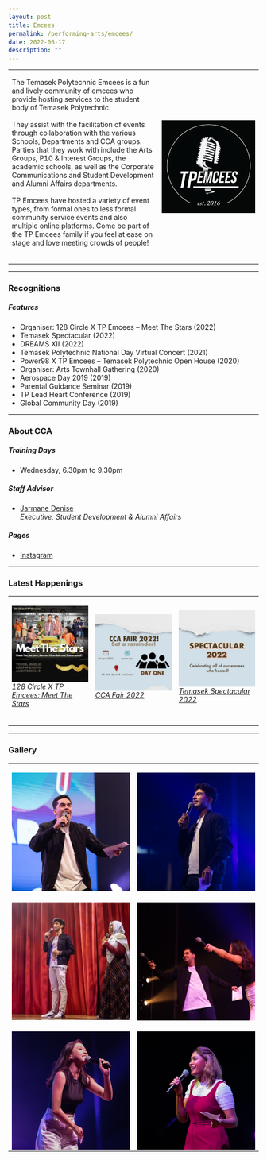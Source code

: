 ```yaml
---
layout: post
title: Emcees
permalink: /performing-arts/emcees/
date: 2022-06-17
description: ""
---
```

<table>
	<tbody>
		<tr>
			<td>
				<p>
                    The Temasek Polytechnic Emcees is a fun and lively community of emcees who provide hosting services to the student body of Temasek Polytechnic.
					<br>
					<br>
                    They assist with the facilitation of events through collaboration with the various Schools, Departments and CCA groups. Parties that they work with include the Arts Groups, P10 &amp; Interest Groups, the academic schools, as well as the Corporate Communications and Student Development and Alumni Affairs departments. 
                    <br>
                    <br>
                    TP Emcees have hosted a variety of event types, from formal ones to less formal community service events and also multiple online platforms. Come be part of the TP Emcees family if you feel at ease on stage and love meeting crowds of people!
                    <br>
                    <br>
				</p>
			</td>
			<td style="width:40%">
				<img alt="Emcees" style="display:block;margin-left:auto;margin-right:auto;" src="/images/Arts/Emcees/Emcees_logo.png">
			</td>
		</tr>
	</tbody>
</table>
	
<hr>
	
### Recognitions

##### Features
	
<ul>
    <li>Organiser: 128 Circle X TP Emcees – Meet The Stars (2022)</li>
    <li>Temasek Spectacular (2022)</li>
    <li>DREAMS XII (2022)</li>
    <li>Temasek Polytechnic National Day Virtual Concert (2021)</li>
    <li>Power98 X TP Emcees – Temasek Polytechnic Open House (2020)</li>
    <li>Organiser: Arts Townhall Gathering (2020)</li>
    <li>Aerospace Day 2019 (2019)</li>
    <li>Parental Guidance Seminar (2019)</li>
    <li>TP Lead Heart Conference (2019)</li>
    <li>Global Community Day (2019)</li>          
</ul>

<hr>

### About CCA

##### Training Days
            
<ul>    
    <li>Wednesday, 6.30pm to 9.30pm</li>
</ul>


##### Staff Advisor

<ul>
	<li>
		<a href="mailto:magtotod@tp.edu.sg"> Jarmane Denise</a>
		<br>
		<i>Executive, Student Development &amp; Alumni Affairs</i>
	</li>
</ul>

##### Pages

<ul>
	<li><a href="https://www.instagram.com/tpemcees">Instagram</a></li>
</ul>

<hr>

### Latest Happenings

<table>
    <tbody><tr>
        <td style="width:33%"><br>
            <a href="https://www.instagram.com/p/Cd7cgk3pCEr/">
                <img src="/images/Arts/Emcees/EMCEES_128 Circle X TP Emcees Meet The Stars.png" style="display:block;margin-left:auto;margin-right:auto;" alt="Emcees">
                <h6 style="margin-top:0%">128 Circle X TP Emcees: Meet The Stars</h6>
            </a>
        </td>
        <td style="width:33%"><br>
            <a href="https://www.instagram.com/p/CcucMGRJpd2/">
                <img src="/images/Arts/Emcees/EMCEES_CCA Fair 2022.png" style="display:block;margin-left:auto;margin-right:auto;" alt="Emcees">
                <h6 style="margin-top:0%">CCA Fair 2022</h6>
            </a>
        </td>
        <td style="width:33%"><br>
            <a href="https://www.instagram.com/p/Cce39s4Leq8/">
                <img src="/images/Arts/Emcees/EMCEES_Temasek Spectacular 2022.png" style="display:block;margin-left:auto;margin-right:auto;" alt="Emcees">
                <h6 style="margin-top:0%">Temasek Spectacular 2022</h6>
            </a>
        </td>
    </tr>
</tbody></table>
	
<hr>

### Gallery

<table>
	<tbody>
		<tr>
			<td style="width:50%"><br>
				<img alt="Emcees" style="display:block;margin-left:auto;margin-right:auto;" src="/images/Arts/Emcees/Emcees_pic_1-v2.jpg">
			</td>
			<td style="width:50%"><br>
				<img alt="Emcees" style="display:block;margin-left:auto;margin-right:auto;" src="/images/Arts/Emcees/Emcees_pic_2-v2.jpg">
			</td>
		</tr>
		<tr>
			<td style="width:50%"><br>
				<img alt="Emcees" style="display:block;margin-left:auto;margin-right:auto;" src="/images/Arts/Emcees/Emcees_pic_3.jpg">
			</td>
			<td style="width:50%"><br>
				<img alt="Emcees" style="display:block;margin-left:auto;margin-right:auto;" src="/images/Arts/Emcees/Emcees_pic_4.jpg">
			</td>
		</tr>
		<tr>
			<td style="width:50%"><br>
				<img alt="Emcees" style="display:block;margin-left:auto;margin-right:auto;" src="/images/Arts/Emcees/Emcees_pic_5.jpg">
			</td>
			<td style="width:50%"><br>
				<img alt="Emcees" style="display:block;margin-left:auto;margin-right:auto;" src="/images/Arts/Emcees/Emcees_pic_6.jpg">
			</td>
		</tr>
	</tbody>
</table>